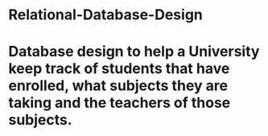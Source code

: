 # Relational-Database-Design

# Database design to help a University keep track of students that have enrolled, what subjects they are taking and the teachers of those subjects.
